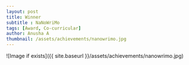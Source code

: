 ```yaml
---
layout: post
title: Winner
subtitle : NaNoWriMo
tags: [Award, Co-curricular]
author: Anusha A
thumbnail: /assets/achievements/nanowrimo.jpg
---
```


![Image if exists]({{ site.baseurl }}/assets/achievements/nanowrimo.jpg)